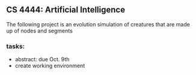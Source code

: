 ## CS 4444: Artificial Intelligence
The following project is an evolution simulation of creatures that are made up of nodes and segments

### tasks:
- abstract: due Oct. 9th
- create working environment
